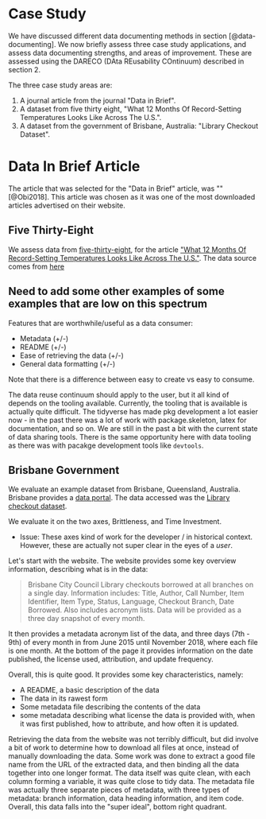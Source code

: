 # Case Study

We have discussed different data documenting methods in section [@data-documenting]. We now briefly assess three case study applications, and assess data documenting strengths, and areas of improvement. These are assessed using the DARECO (DAta REusability COntinuum) described in section 2.

The three case study areas are:

1. A journal article from the journal "Data in Brief".
2. A dataset from five thirty eight, "What 12 Months Of Record-Setting Temperatures Looks Like Across The U.S.".
3. A dataset from the government of Brisbane, Australia: "Library Checkout Dataset".

# Data In Brief Article

The article that was selected for the "Data in Brief" article, was "" [@Obi2018]. This article was chosen as it was one of the most downloaded articles advertised on their website.

## Five Thirty-Eight

We assess data from [five-thirty-eight](https://data.fivethirtyeight.com/), for the article ["What 12 Months Of Record-Setting Temperatures Looks Like Across The U.S."](https://fivethirtyeight.com/features/what-12-months-of-record-setting-temperatures-looks-like-across-the-u-s/). The data source comes from [here](https://github.com/fivethirtyeight/data/tree/master/us-weather-history)

## Need to add some other examples of some examples that are low on this spectrum

Features that are worthwhile/useful as a data consumer:

* Metadata (+/-)
* README (+/-)
* Ease of retrieving the data (+/-)
* General data formatting (+/-)

Note that there is a difference between easy to create vs easy to consume.

The data reuse continuum should apply to the user, but it all kind of depends on the tooling available. Currently, the tooling that is available is actually quite difficult. The tidyverse has made pkg development a lot easier now - in the past there was a lot of work with package.skeleton, latex for documentation, and so on. We are still in the past a bit with the current state of data sharing tools. There is the same opportunity here with data tooling as there was with pacakge development tools like `devtools`.

## Brisbane Government

We evaluate an example dataset from Brisbane, Queensland, Australia. Brisbane provides a [data portal](https://www.data.brisbane.qld.gov.au/data/dataset). The data accessed was the [Library checkout dataset](https://www.data.brisbane.qld.gov.au/data/dataset/library-checkouts-branch-date#).

We evaluate it on the two axes, Brittleness, and Time Investment.

* Issue: These axes kind of work for the developer / in historical context. However, these are actually not super clear in the eyes of a *user*.

Let's start with the website. The website provides some key overview information, describing what is in the data:

> Brisbane City Council Library checkouts borrowed at all branches on a single day. Information includes: Title, Author, Call Number, Item Identifier, Item Type, Status, Language, Checkout Branch, Date Borrowed. Also includes acronym lists. Data will be provided as a three day snapshot of every month.

It then provides a metadata acronym list of the data, and three days (7th - 9th) of every month in from June 2015 until November 2018, where each file is one month. At the bottom of the page it provides information on the date published, the license used, attribution, and update frequency.

Overall, this is quite good. It provides some key characteristics, namely:

- A README, a basic description of the data
- The data in its rawest form
- Some metadata file describing the contents of the data
- some metadata describing what license the data is provided with, when it was first published, how to attribute, and how often it is updated.

Retrieving the data from the website was not terribly difficult, but did involve a bit of work to determine how to download all files at once, instead of manually downloading the data. Some work was done to extract a good file name from the URL of the extracted data, and then binding all the data together into one longer format. The data itself was quite clean, with each column forming a variable, it was quite close to tidy data. The metadata file was actually three separate pieces of metadata, with three types of metadata: branch information, data heading information, and item code. Overall, this data falls into the "super ideal", bottom right quadrant.
